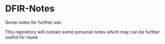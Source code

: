 # DFIR-Notes
Some notes for further use. 

This repository will contain some personal notes which may can be further useful for reuse

